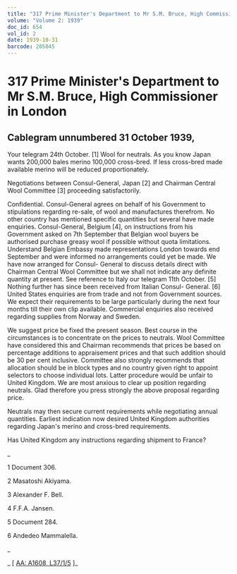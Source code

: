 ```yaml
---
title: "317 Prime Minister's Department to Mr S.M. Bruce, High Commissioner in London"
volume: "Volume 2: 1939"
doc_id: 654
vol_id: 2
date: 1939-10-31
barcode: 205845
---
```


# 317 Prime Minister's Department to Mr S.M. Bruce, High Commissioner in London

## Cablegram unnumbered 31 October 1939,

Your telegram 24th October. [1] Wool for neutrals. As you know Japan wants 200,000 bales merino 100,000 cross-bred. If less cross-bred made available merino will be reduced proportionately.

Negotiations between Consul-General, Japan [2] and Chairman Central Wool Committee [3] proceeding satisfactorily.

Confidential. Consul-General agrees on behalf of his Government to stipulations regarding re-sale, of wool and manufactures therefrom. No other country has mentioned specific quantities but several have made enquiries. Consul-General, Belgium [4], on instructions from his Government asked on 7th September that Belgian wool buyers be authorised purchase greasy wool if possible without quota limitations. Understand Belgian Embassy made representations London towards end September and were informed no arrangements could yet be made. We have now arranged for Consul- General to discuss details direct with Chairman Central Wool Committee but we shall not indicate any definite quantity at present. See reference to Italy our telegram 11th October. [5] Nothing further has since been received from Italian Consul- General. [6] United States enquiries are from trade and not from Government sources. We expect their requirements to be large particularly during the next four months till their own clip available. Commercial enquiries also received regarding supplies from Norway and Sweden.

We suggest price be fixed the present season. Best course in the circumstances is to concentrate on the prices to neutrals. Wool Committee have considered this and Chairman recommends that prices be based on percentage additions to appraisement prices and that such addition should be 30 per cent inclusive. Committee also strongly recommends that allocation should be in block types and no country given right to appoint selectors to choose individual lots. Latter procedure would be unfair to United Kingdom. We are most anxious to clear up position regarding neutrals. Glad therefore you press strongly the above proposal regarding price.

Neutrals may then secure current requirements while negotiating annual quantities. Earliest indication now desired United Kingdom authorities regarding Japan's merino and cross-bred requirements.

Has United Kingdom any instructions regarding shipment to France?

_

1 Document 306.

2 Masatoshi Akiyama.

3 Alexander F. Bell.

4 F.F.A. Jansen.

5 Document 284.

6 Andedeo Mammalella.

_

_ [ [AA: A1608, L37/1/5](http://www.naa.gov.au/cgi-bin/Search?O=I&Number=205845) ]_
